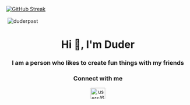 [![GitHub Streak](http://github-readme-streak-stats.herokuapp.com?user=duderpast&theme=blood-dark&date_format=M%20j%5B%2C%20Y%5D&background=0000005B&fire=FFF00E)](https://git.io/streak-stats)
<p>&nbsp;<img align="center" src="https://github-readme-stats.vercel.app/api?username=duderpast&show_icons=true&locale=en" alt="duderpast" /></p>
<h1 align="center">Hi 👋, I'm Duder</h1>
<h3 align="center">I am a person who likes to create fun things with my friends</h3>

<h3 align="center">Connect with me</h3>
<p align="center">
<a href="https://discord.gg/users/634716508777611274" target="blank"><img align="center" src="https://raw.githubusercontent.com/rahuldkjain/github-profile-readme-generator/master/src/images/icons/Social/discord.svg" alt="users/634716508777611274" height="30" width="40" /></a>
</p>
